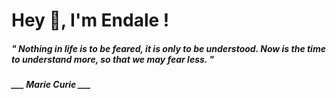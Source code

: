 <h1 title="head"> Hey 👋, I'm Endale !</h1>

**<h5><i>" Nothing in life is to be feared, it is only to be understood. Now is the time to understand more, so that we may fear less. "</i></h5>**

*<b>___ Marie Curie ___</b>*
